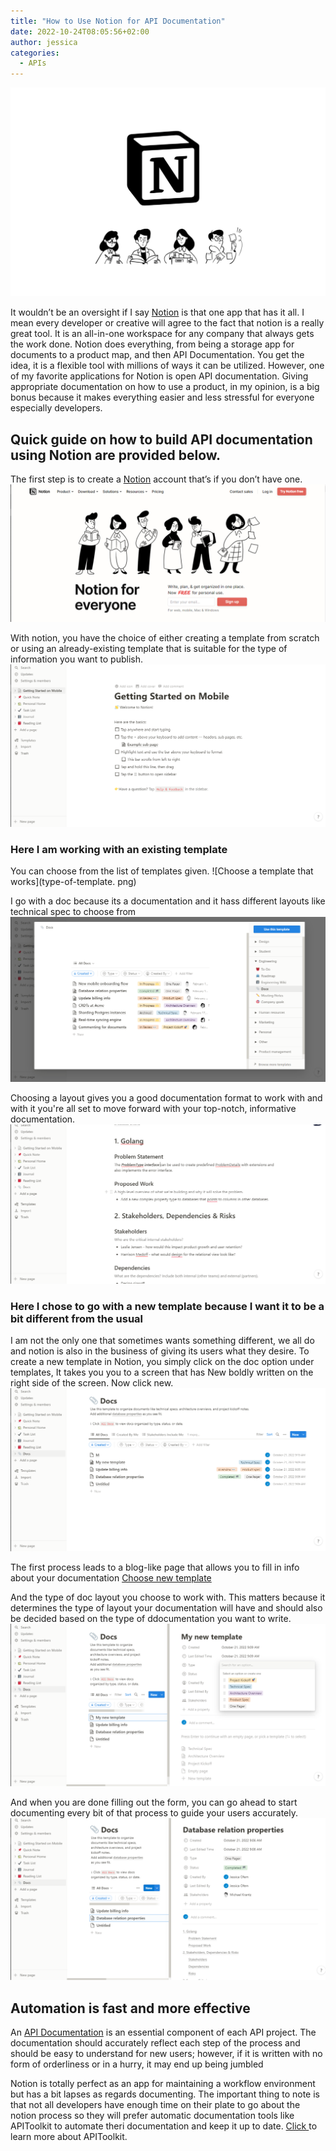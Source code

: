 ```yaml
---
title: "How to Use Notion for API Documentation"
date: 2022-10-24T08:05:56+02:00
author: jessica
categories: 
  - APIs
---
```


![Notion logo](notionlogo.png)

It wouldn’t be an oversight if I say [Notion](https://www.notion.so/) is that one app that has it all. I mean every developer or creative will agree to the fact that notion is a really great tool. It is an all-in-one workspace for any company that always gets the work done. Notion does everything, from being a storage app for documents to a product map, and then API Documentation. You get the idea, it is a flexible tool with millions of ways it can be utilized. However, one of my favorite applications for Notion is open API documentation. Giving appropriate documentation on how to use a product, in my opinion, is a big bonus because it makes everything easier and less stressful for everyone especially developers. 

## Quick guide on how to build API documentation using Notion are provided below.
The first step is to create a [Notion](https://www.notion.so/personal) account that’s if you don’t have one.
![Notion home page](notionhomepage.png)

With notion, you have the choice of either creating a template from scratch or using an already-existing template that is suitable for the type of information you want to publish.
![Getting started](gettingstarted.png)

### Here I am working with an existing template
You can choose from the list of templates given.
![Choose a template that works](type-of-template. png)

I go with a doc because its a documentation and it hass different layouts like technical spec to choose from
![Choose a doc template](choosing-template.png)

Choosing a layout gives you a good documentation format to work with and with it you're all set to move forward with your top-notch, informative documentation.
![Ready to document](ready-to-document.png)

### Here I chose to go with a new template because I want it to be a bit different from the usual
I am not the only one that sometimes wants something different, we all do and notion is also in the business of giving its users what they desire. 
To create a new template in Notion, you simply click on the doc option under templates, It takes you you to a screen that has New boldly written on the right side of the screen. Now click new.
![Create a new template](new-template.png)

The first process leads to a blog-like page that allows you to fill in info about your documentation 
[Choose new template](choosing-a-new-template.png)

And the type of doc layout you choose to work with. This matters because it determines the type of layout your documentation will have and should also be decided based on the type of ddocumentation you want to write.
![Type of new template](type-of-new-template.png)

And when you are done filling out the form, you can go ahead to start documenting every bit of that process to guide your users accurately.
![New work ready](create-new-template.png)

## Automation is fast and more effective
An [API Documentation](../top-8-api-documentation-tools-for-developers) is an essential component of each API project. The documentation should accurately reflect each step of the process and should be easy to understand for new users; however, if it is written with no form of orderliness or in a hurry, it may end up being jumbled

Notion is totally perfect as an app for maintaining a workflow environment but has a bit lapses as regards documenting. The important thing to note is that not all developers have enough time on their plate to go about the notion process so they will prefer automatic documentation tools like APIToolkit to automate theri documentation and keep it up to date. [Click ](../updates-october-2022) to learn more about APIToolkit.

